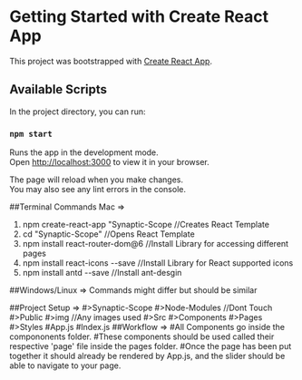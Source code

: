 # Getting Started with Create React App

This project was bootstrapped with [Create React App](https://github.com/facebook/create-react-app).

## Available Scripts

In the project directory, you can run:

### `npm start`

Runs the app in the development mode.\
Open [http://localhost:3000](http://localhost:3000) to view it in your browser.

The page will reload when you make changes.\
You may also see any lint errors in the console.

##Terminal Commands Mac =>
1. npm create-react-app "Synaptic-Scope //Creates React Template
2. cd "Synaptic-Scope" //Opens React Template
3. npm install react-router-dom@6 //Install Library for accessing different pages
4. npm install react-icons --save //Install Library for React supported icons
5. npm install antd --save //Install ant-desgin
   
##Windows/Linux => Commands might differ but should be similar

##Project Setup =>
#>Synaptic-Scope 
  #>Node-Modules //Dont Touch 
  #>Public 
    #>img //Any images used 
  #>Src 
    #>Components 
    #>Pages 
    #>Styles 
    #App.js 
    #Index.js
##Workflow =>
#All Components go inside the compononents folder.
#These components should be used called their respective 'page' file inside the pages folder.
#Once the page has been put together it should already be rendered by App.js, and the slider should be able to navigate to your page.


